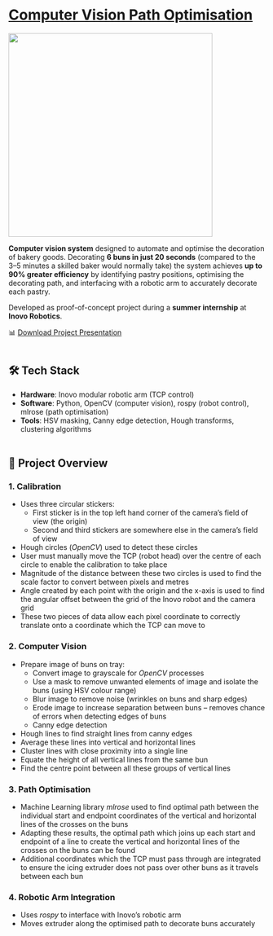 # <u>Computer Vision Path Optimisation</u>  
<img src="https://user-images.githubusercontent.com/67097862/162095779-f7745a7e-28e5-4bd6-ae0e-6684df174a03.png" align="center" width="400">


**Computer vision system** designed to automate and optimise the decoration of bakery goods. Decorating **6 buns in just 20 seconds** (compared to the 3–5 minutes a skilled baker would normally take) the system achieves **up to 90% greater efficiency** by identifying pastry positions, optimising the decorating path, and interfacing with a robotic arm to accurately decorate each pastry.

Developed as proof-of-concept project during a **summer internship** at **Inovo Robotics**.

📊 [Download Project Presentation](https://github.com/user-attachments/files/22311177/Inovo.Project.Presentation.pdf)<br><br>


## 🛠 Tech Stack

- **Hardware**: Inovo modular robotic arm (TCP control)
- **Software**: Python, OpenCV (computer vision), rospy (robot control), mlrose (path optimisation)
- **Tools**: HSV masking, Canny edge detection, Hough transforms, clustering algorithms<br><br>


## 📝 Project Overview

### 1. Calibration
- Uses three circular stickers:
  - First sticker is in the top left hand corner of the camera’s field of view (the origin)
  - Second and third stickers are somewhere else in the camera’s field of view
- Hough circles (_OpenCV_) used to detect these circles
- User must manually move the TCP (robot head) over the centre of each circle to enable the calibration to take place
- Magnitude of the distance between these two circles is used to find the scale factor to convert between pixels and metres
- Angle created by each point with the origin and the x-axis is used to find the angular offset between the grid of the Inovo robot and the camera grid
- These two pieces of data allow each pixel coordinate to correctly translate onto a coordinate which the TCP can move to

### 2. Computer Vision
- Prepare image of buns on tray:
  - Convert image to grayscale for _OpenCV_ processes 
  - Use a mask to remove unwanted elements of image and isolate the buns (using HSV colour range)
  - Blur image to remove noise (wrinkles on buns and sharp edges)
  - Erode image to increase separation between buns – removes chance of errors when detecting edges of buns
  - Canny edge detection 
- Hough lines to find straight lines from canny edges
- Average these lines into vertical and horizontal lines
- Cluster lines with close proximity into a single line
- Equate the height of all vertical lines from the same bun
- Find the centre point between all these groups of vertical lines

### 3. Path Optimisation
- Machine Learning library _mlrose_ used to find optimal path between the individual start and endpoint coordinates of the vertical and horizontal lines of the crosses on the buns
- Adapting these results, the optimal path which joins up each start and endpoint of a line to create the vertical and horizontal lines of the crosses on the buns can be found
- Additional coordinates which the TCP must pass through are integrated to ensure the icing extruder does not pass over other buns as it travels between each bun

### 4. Robotic Arm Integration
- Uses _rospy_ to interface with Inovo’s robotic arm  
- Moves extruder along the optimised path to decorate buns accurately<br><br>
